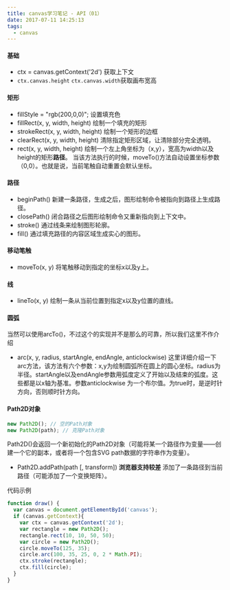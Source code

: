 ```yaml
---
title: canvas学习笔记 - API（01）
date: 2017-07-11 14:25:13
tags:
  - canvas
---
```


#### 基础
- ctx = canvas.getContext('2d') 获取上下文
- `ctx.canvas.height` `ctx.canvas.width`获取画布宽高

#### 矩形
- fillStyle = "rgb(200,0,0)"; 设置填充色
- fillRect(x, y, width, height) 绘制一个填充的矩形
- strokeRect(x, y, width, height) 绘制一个矩形的边框
- clearRect(x, y, width, height) 清除指定矩形区域，让清除部分完全透明。
- rect(x, y, width, height)
绘制一个左上角坐标为（x,y），宽高为width以及height的矩形**路径**。
当该方法执行的时候，moveTo()方法自动设置坐标参数（0,0）。也就是说，当前笔触自动重置会默认坐标。 

#### 路径
- beginPath()   新建一条路径，生成之后，图形绘制命令被指向到路径上生成路径。
- closePath()   闭合路径之后图形绘制命令又重新指向到上下文中。
- stroke()   通过线条来绘制图形轮廓。
- fill() 通过填充路径的内容区域生成实心的图形。


#### 移动笔触
- moveTo(x, y) 将笔触移动到指定的坐标x以及y上。


#### 线
- lineTo(x, y)  绘制一条从当前位置到指定x以及y位置的直线。


#### 圆弧
当然可以使用arcTo()，不过这个的实现并不是那么的可靠，所以我们这里不作介绍

- arc(x, y, radius, startAngle, endAngle, anticlockwise) 
这里详细介绍一下arc方法，该方法有六个参数：x,y为绘制圆弧所在圆上的圆心坐标。radius为半径。startAngle以及endAngle参数用弧度定义了开始以及结束的弧度。这些都是以x轴为基准。参数anticlockwise 为一个布尔值。为true时，是逆时针方向，否则顺时针方向。


#### Path2D对象
```javascript
new Path2D(); // 空的Path对象
new Path2D(path); // 克隆Path对象
```

Path2D()会返回一个新初始化的Path2D对象（可能将某一个路径作为变量——创建一个它的副本，或者将一个包含SVG path数据的字符串作为变量）。

- Path2D.addPath(path [, transform])  **浏览器支持较差** 添加了一条路径到当前路径（可能添加了一个变换矩阵）。

代码示例
```javascript
function draw() {
  var canvas = document.getElementById('canvas');
  if (canvas.getContext){
    var ctx = canvas.getContext('2d');
    var rectangle = new Path2D();
    rectangle.rect(10, 10, 50, 50);
    var circle = new Path2D();
    circle.moveTo(125, 35);
    circle.arc(100, 35, 25, 0, 2 * Math.PI);
    ctx.stroke(rectangle);
    ctx.fill(circle);
  }
}
```